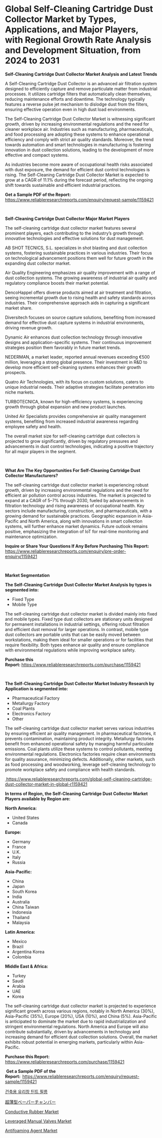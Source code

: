 <p><h1>Global Self-Cleaning Cartridge Dust Collector Market by Types, Applications, and Major Players, with Regional Growth Rate Analysis and Development Situation, from 2024 to 2031</h1></p><p><strong>Self-Cleaning Cartridge Dust Collector Market Analysis and Latest Trends</strong></p>
<p><p>A Self-Cleaning Cartridge Dust Collector is an advanced air filtration system designed to efficiently capture and remove particulate matter from industrial processes. It utilizes cartridge filters that automatically clean themselves, reducing maintenance efforts and downtime. The technology typically features a reverse pulse jet mechanism to dislodge dust from the filters, ensuring effective operation even in high dust load environments. </p><p>The Self-Cleaning Cartridge Dust Collector Market is witnessing significant growth, driven by increasing environmental regulations and the need for cleaner workplace air. Industries such as manufacturing, pharmaceuticals, and food processing are adopting these systems to enhance operational efficiency and comply with strict air quality standards. Moreover, the trend towards automation and smart technologies in manufacturing is fostering innovation in dust collection solutions, leading to the development of more effective and compact systems.</p><p>As industries become more aware of occupational health risks associated with dust exposure, the demand for efficient dust control technologies is rising. The Self-Cleaning Cartridge Dust Collector Market is expected to grow at a CAGR of 11.1% during the forecast period, reflecting the ongoing shift towards sustainable and efficient industrial practices.</p></p>
<p><strong>Get a Sample PDF of the Report:&nbsp;</strong> <a href="https://www.reliableresearchreports.com/enquiry/request-sample/1159421">https://www.reliableresearchreports.com/enquiry/request-sample/1159421</a></p>
<p>&nbsp;</p>
<p><strong>Self-Cleaning Cartridge Dust Collector Major Market Players</strong></p>
<p><p>The self-cleaning cartridge dust collector market features several prominent players, each contributing to the industry’s growth through innovative technologies and effective solutions for dust management.</p><p>AB SHOT TECNICS, S.L. specializes in shot blasting and dust collection systems, fostering sustainable practices in various industries. Their focus on technological advancement positions them well for future growth in the expanding dust collector market.</p><p>Air Quality Engineering emphasizes air quality improvement with a range of dust collection systems. The growing awareness of industrial air quality and regulatory compliance boosts their market potential. </p><p>DencoHappel offers diverse products aimed at air treatment and filtration, seeing incremental growth due to rising health and safety standards across industries. Their comprehensive approach aids in capturing a significant market share.</p><p>Diversitech focuses on source capture solutions, benefiting from increased demand for effective dust capture systems in industrial environments, driving revenue growth.</p><p>Dynamic Air enhances dust collection technology through innovative designs and application-specific systems. Their continuous improvement strategies position them favorably in future market trends. </p><p>NEDERMAN, a market leader, reported annual revenues exceeding €500 million, leveraging a strong global presence. Their investment in R&D to develop more efficient self-cleaning systems enhances their growth prospects.</p><p>Quatro Air Technologies, with its focus on custom solutions, caters to unique industrial needs. Their adaptive strategies facilitate penetration into niche markets.</p><p>TURBOTECNICA, known for high-efficiency systems, is experiencing growth through global expansion and new product launches.</p><p>United Air Specialists provides comprehensive air quality management systems, benefiting from increased industrial awareness regarding employee safety and health.</p><p>The overall market size for self-cleaning cartridge dust collectors is projected to grow significantly, driven by regulatory pressures and advancements in dust control technologies, indicating a positive trajectory for all major players in the segment.</p></p>
<p>&nbsp;</p>
<p><strong>What Are The Key Opportunities For Self-Cleaning Cartridge Dust Collector Manufacturers?</strong></p>
<p><p>The self-cleaning cartridge dust collector market is experiencing robust growth, driven by increasing environmental regulations and the need for efficient air pollution control across industries. The market is projected to expand at a CAGR of 5–7% through 2030, fueled by advancements in filtration technology and rising awareness of occupational health. Key sectors include manufacturing, construction, and pharmaceuticals, with a growing demand for sustainable practices. Geographic expansion in Asia-Pacific and North America, along with innovations in smart collection systems, will further enhance market dynamics. Future outlook remains positive, emphasizing the integration of IoT for real-time monitoring and maintenance optimization.</p></p>
<p><strong>Inquire or Share Your Questions If Any Before Purchasing This Report:</strong> <a href="https://www.reliableresearchreports.com/enquiry/pre-order-enquiry/1159421">https://www.reliableresearchreports.com/enquiry/pre-order-enquiry/1159421</a></p>
<p>&nbsp;</p>
<p><strong>Market Segmentation</strong></p>
<p><strong>The Self-Cleaning Cartridge Dust Collector Market Analysis by types is segmented into:</strong></p>
<p><ul><li>Fixed Type</li><li>Mobile Type</li></ul></p>
<p><p>The self-cleaning cartridge dust collector market is divided mainly into fixed and mobile types. Fixed type dust collectors are stationary units designed for permanent installations in industrial settings, offering robust filtration and efficient dust removal for larger operations. In contrast, mobile type dust collectors are portable units that can be easily moved between workstations, making them ideal for smaller operations or for facilities that require flexibility. Both types enhance air quality and ensure compliance with environmental regulations while improving workplace safety.</p></p>
<p><strong>Purchase this Report:&nbsp;</strong><a href="https://www.reliableresearchreports.com/purchase/1159421">https://www.reliableresearchreports.com/purchase/1159421</a></p>
<p>&nbsp;</p>
<p><strong>The Self-Cleaning Cartridge Dust Collector Market Industry Research by Application is segmented into:</strong></p>
<p><ul><li>Pharmaceutical Factory</li><li>Metallurgy Factory</li><li>Coal Plants</li><li>Electronics Factory</li><li>Other</li></ul></p>
<p><p>The self-cleaning cartridge dust collector market serves various industries by ensuring efficient air quality management. In pharmaceutical factories, it prevents contamination, maintaining product integrity. Metallurgy factories benefit from enhanced operational safety by managing harmful particulate emissions. Coal plants utilize these systems to control pollutants, meeting environmental regulations. Electronics factories require clean environments for quality assurance, minimizing defects. Additionally, other markets, such as food processing and woodworking, leverage self-cleaning technology to promote workplace safety and compliance with health standards.</p></p>
<p><a href="https://www.reliableresearchreports.com/global-self-cleaning-cartridge-dust-collector-market-in-global-r1159421">&nbsp;https://www.reliableresearchreports.com/global-self-cleaning-cartridge-dust-collector-market-in-global-r1159421</a></p>
<p><strong>In terms of Region, the Self-Cleaning Cartridge Dust Collector Market Players available by Region are:</strong></p>
<p>
    <p> <strong> North America: </strong>
        <ul>
            <li>United States</li>
            <li>Canada</li>
        </ul>
        </p> 
    <p> <strong> Europe: </strong>
        <ul>
            <li>Germany</li>
            <li>France</li>
            <li>U.K.</li>
            <li>Italy</li>
            <li>Russia</li>
        </ul>
        </p> 
    <p> <strong> Asia-Pacific: </strong>
        <ul>
            <li>China</li>
            <li>Japan</li>
            <li>South Korea</li>
            <li>India</li>
            <li>Australia</li>
            <li>China Taiwan</li>
            <li>Indonesia</li>
            <li>Thailand</li>
            <li>Malaysia</li>
        </ul>
        </p> 
    <p> <strong> Latin America: </strong>
        <ul>
            <li>Mexico</li>
            <li>Brazil</li>
            <li>Argentina Korea</li>
            <li>Colombia</li>
        </ul>
        </p> 
    <p> <strong> Middle East & Africa: </strong>
        <ul>
            <li>Turkey</li>
            <li>Saudi</li>
            <li>Arabia</li>
            <li>UAE</li>
            <li>Korea</li>
        </ul>
    </p>
    </p>
<p><p>The self-cleaning cartridge dust collector market is projected to experience significant growth across various regions, notably in North America (30%), Asia-Pacific (35%), Europe (20%), USA (10%), and China (5%). Asia-Pacific is anticipated to dominate the market due to rapid industrialization and stringent environmental regulations. North America and Europe will also contribute substantially, driven by advancements in technology and increasing demand for efficient dust collection solutions. Overall, the market exhibits robust potential in emerging markets, particularly within Asia-Pacific.</p></p>
<p><strong>Purchase this Report: </strong><a href="https://www.reliableresearchreports.com/purchase/1159421">https://www.reliableresearchreports.com/purchase/1159421</a></p>
<p>&nbsp;<strong>Get a Sample PDF of the Report:&nbsp;&nbsp;</strong><a href="https://www.reliableresearchreports.com/enquiry/request-sample/1159421">https://www.reliableresearchreports.com/enquiry/request-sample/1159421</a></p>
<p><strong></strong></p>
<p><p><a href="https://medium.com/@greggibson7876/%EA%B1%B4%EC%B6%95%EC%9A%A9-%EC%9C%A0%EB%A6%AC-%EC%B0%BD-%ED%95%84%EB%A6%84-%EC%8B%9C%EC%9E%A5-%EA%B8%80%EB%A1%9C%EB%B2%8C-%EB%B0%8F-%EC%A7%80%EC%97%AD-%EB%B6%84%EC%84%9D-%EC%A7%80%EC%97%AD-%EA%B5%AD%EA%B0%80-%EC%88%98%EC%A4%80-%EB%B6%84%EC%84%9D-%EB%B0%8F-%EA%B2%BD%EC%9F%81-%ED%99%98%EA%B2%BD%EC%97%90-%EC%B4%88%EC%A0%90-%EB%B6%84%EC%84%9D-%EB%B0%8F-%EC%98%88%EC%B8%A1-2024-2031-ade0ef007cfa">건축용 유리창 틴트 필름</a></p><p><a href="https://medium.com/@edwardherrera731/ultra-thin-vapor-chambers-market-%E3%81%AF-%E3%82%B3%E3%82%B9%E3%83%88%E7%AE%A1%E7%90%86%E3%81%A8%E5%8A%B9%E7%8E%87%E5%90%91%E4%B8%8A%E3%82%92%E5%84%AA%E5%85%88%E3%81%97%E3%81%BE%E3%81%99-%E3%81%95%E3%82%89%E3%81%AB-%E5%A0%B1%E5%91%8A%E6%9B%B8%E3%81%AF%E5%B8%82%E5%A0%B4%E3%81%AE%E9%9C%80%E8%A6%81%E9%9D%A2%E3%81%A8%E4%BE%9B%E7%B5%A6%E9%9D%A2%E3%81%AE%E4%B8%A1%E6%96%B9%E3%82%92%E3%82%AB%E3%83%90%E3%83%BC%E3%81%97%E3%81%A6%E3%81%84%E3%81%BE%E3%81%99-ultra-thin-24d8e77b8250">超薄型ベーパーチャンバー</a></p><p><a href="https://issuu.com/reportprime-2/docs/conductive-rubber-market-size-2030._70f54a901c36f4">Conductive Rubber Market</a></p><p><a href="https://github.com/DianaWilson796/Market-Research-Report-List-1/blob/main/leveraged-manual-valves-market.md">Leveraged Manual Valves Market</a></p><p><a href="https://issuu.com/reportprime-2/docs/antifoaming-agent-market-size-2030._f544e27eeb9b99">Antifoaming Agent Market</a></p></p>
